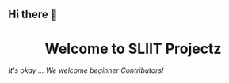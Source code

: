 ## Hi there 👋

<h1 align="center">Welcome to SLIIT Projectz</h1>


<i>It's okay ... We welcome beginner Contributors!</i>

